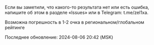 Если вы заметили, что какого-то результата нет или есть ошибка, напишите об этом в разделе «Issues» или в Telegram: t.me/zel1xa.

Возможна погрешность в 1-2 очка в региональном/глобальном рейтинге

Последнее обновление: 2024-08-06 20:42 (MSK)